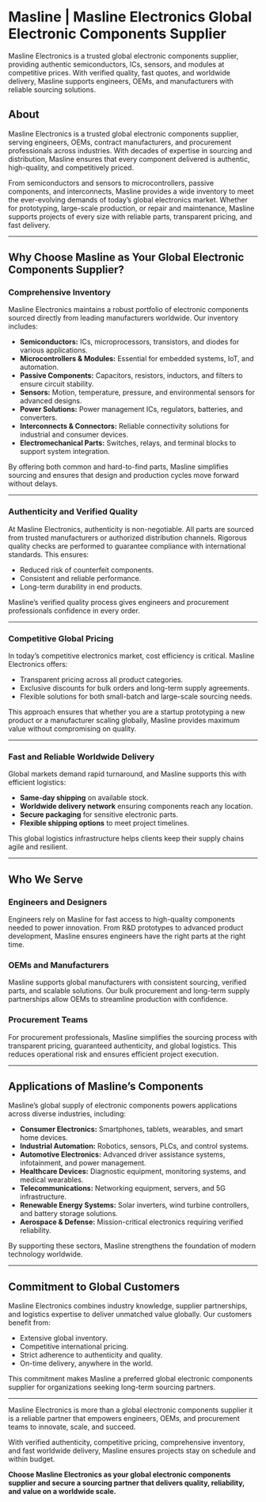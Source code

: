 # Masline | Masline Electronics Global Electronic Components Supplier
Masline Electronics is a trusted global electronic components supplier, providing authentic semiconductors, ICs, sensors, and modules at competitive prices. With verified quality, fast quotes, and worldwide delivery, Masline supports engineers, OEMs, and manufacturers with reliable sourcing solutions.

## About  
Masline Electronics is a trusted global electronic components supplier, serving engineers, OEMs, contract manufacturers, and procurement professionals across industries. With decades of expertise in sourcing and distribution, Masline ensures that every component delivered is authentic, high-quality, and competitively priced.  

From semiconductors and sensors to microcontrollers, passive components, and interconnects, Masline provides a wide inventory to meet the ever-evolving demands of today’s global electronics market. Whether for prototyping, large-scale production, or repair and maintenance, Masline supports projects of every size with reliable parts, transparent pricing, and fast delivery.  

---

## Why Choose Masline as Your Global Electronic Components Supplier?  

### Comprehensive Inventory  
Masline Electronics maintains a robust portfolio of electronic components sourced directly from leading manufacturers worldwide. Our inventory includes:  
- **Semiconductors:** ICs, microprocessors, transistors, and diodes for various applications.  
- **Microcontrollers & Modules:** Essential for embedded systems, IoT, and automation.  
- **Passive Components:** Capacitors, resistors, inductors, and filters to ensure circuit stability.  
- **Sensors:** Motion, temperature, pressure, and environmental sensors for advanced designs.  
- **Power Solutions:** Power management ICs, regulators, batteries, and converters.  
- **Interconnects & Connectors:** Reliable connectivity solutions for industrial and consumer devices.  
- **Electromechanical Parts:** Switches, relays, and terminal blocks to support system integration.  

By offering both common and hard-to-find parts, Masline simplifies sourcing and ensures that design and production cycles move forward without delays.  

---

### Authenticity and Verified Quality  
At Masline Electronics, authenticity is non-negotiable. All parts are sourced from trusted manufacturers or authorized distribution channels. Rigorous quality checks are performed to guarantee compliance with international standards. This ensures:  
- Reduced risk of counterfeit components.  
- Consistent and reliable performance.  
- Long-term durability in end products.  

Masline’s verified quality process gives engineers and procurement professionals confidence in every order.  

---

### Competitive Global Pricing  
In today’s competitive electronics market, cost efficiency is critical. Masline Electronics offers:  
- Transparent pricing across all product categories.  
- Exclusive discounts for bulk orders and long-term supply agreements.  
- Flexible solutions for both small-batch and large-scale sourcing needs.  

This approach ensures that whether you are a startup prototyping a new product or a manufacturer scaling globally, Masline provides maximum value without compromising on quality.  

---

### Fast and Reliable Worldwide Delivery  
Global markets demand rapid turnaround, and Masline supports this with efficient logistics:  
- **Same-day shipping** on available stock.  
- **Worldwide delivery network** ensuring components reach any location.  
- **Secure packaging** for sensitive electronic parts.  
- **Flexible shipping options** to meet project timelines.  

This global logistics infrastructure helps clients keep their supply chains agile and resilient.  

---

## Who We Serve  

### Engineers and Designers  
Engineers rely on Masline for fast access to high-quality components needed to power innovation. From R&D prototypes to advanced product development, Masline ensures engineers have the right parts at the right time.  

### OEMs and Manufacturers  
Masline supports global manufacturers with consistent sourcing, verified parts, and scalable solutions. Our bulk procurement and long-term supply partnerships allow OEMs to streamline production with confidence.  

### Procurement Teams  
For procurement professionals, Masline simplifies the sourcing process with transparent pricing, guaranteed authenticity, and global logistics. This reduces operational risk and ensures efficient project execution.  

---

## Applications of Masline’s Components  

Masline’s global supply of electronic components powers applications across diverse industries, including:  
- **Consumer Electronics:** Smartphones, tablets, wearables, and smart home devices.  
- **Industrial Automation:** Robotics, sensors, PLCs, and control systems.  
- **Automotive Electronics:** Advanced driver assistance systems, infotainment, and power management.  
- **Healthcare Devices:** Diagnostic equipment, monitoring systems, and medical wearables.  
- **Telecommunications:** Networking equipment, servers, and 5G infrastructure.  
- **Renewable Energy Systems:** Solar inverters, wind turbine controllers, and battery storage solutions.  
- **Aerospace & Defense:** Mission-critical electronics requiring verified reliability.  

By supporting these sectors, Masline strengthens the foundation of modern technology worldwide.  

---

## Commitment to Global Customers  

Masline Electronics combines industry knowledge, supplier partnerships, and logistics expertise to deliver unmatched value globally. Our customers benefit from:  
- Extensive global inventory.  
- Competitive international pricing.  
- Strict adherence to authenticity and quality.  
- On-time delivery, anywhere in the world.  

This commitment makes Masline a preferred global electronic components supplier for organizations seeking long-term sourcing partners.  

---  

Masline Electronics is more than a global electronic components supplier it is a reliable partner that empowers engineers, OEMs, and procurement teams to innovate, scale, and succeed.  

With verified authenticity, competitive pricing, comprehensive inventory, and fast worldwide delivery, Masline ensures projects stay on schedule and within budget.  

**Choose Masline Electronics as your global electronic components supplier and secure a sourcing partner that delivers quality, reliability, and value on a worldwide scale.**
